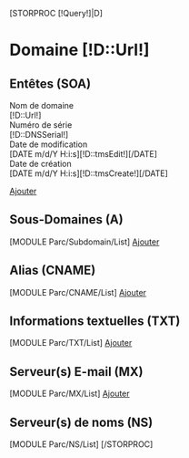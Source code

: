 [STORPROC [!Query!]|D]
<h1>Domaine [!D::Url!]</h1>
<h2 class="sub-header">Entêtes (SOA)</h2>
<form class="form-horizontal">
  <div class="form-group">
    <label class="col-sm-2 control-label">Nom de domaine</label>
    <div class="col-sm-10">
        [!D::Url!]
    </div>
  </div>
  <div class="form-group">
    <label class="col-sm-2 control-label">Numéro de série</label>
    <div class="col-sm-10">
        [!D::DNSSerial!]
    </div>
  </div>
  <div class="form-group">
    <label class="col-sm-2 control-label">Date de modification</label>
    <div class="col-sm-10">
        [DATE m/d/Y H:i:s][!D::tmsEdit!][/DATE]
    </div>
  </div>
  <div class="form-group">
    <label class="col-sm-2 control-label">Date de création</label>
    <div class="col-sm-10">
        [DATE m/d/Y H:i:s][!D::tmsCreate!][/DATE]
    </div>
  </div>
</form>
 <a class="btn btn-success popup pull-right btn-lg" href="/[!Sys::getMenu(Parc/Domain)!]/[!D::Id!]/Subdomain/Form.htm" data-title="Ajout d'un sous-domaine">Ajouter</a>
 <h2 class="sub-header">Sous-Domaines (A)</h2>
[MODULE Parc/Subdomain/List]
 <a class="btn btn-success popup pull-right btn-lg" href="/[!Sys::getMenu(Parc/Domain)!]/[!D::Id!]/CNAME/Form.htm" data-title="Ajout d'un alias">Ajouter</a>
<h2 class="sub-header">Alias (CNAME)</h2>
[MODULE Parc/CNAME/List]
 <a class="btn btn-success popup pull-right btn-lg" href="/[!Sys::getMenu(Parc/Domain)!]/[!D::Id!]/TXT/Form.htm" data-title="Ajout d'un champ txt">Ajouter</a>
<h2 class="sub-header">Informations textuelles (TXT)</h2>
[MODULE Parc/TXT/List]
 <a class="btn btn-success popup pull-right btn-lg" href="/[!Sys::getMenu(Parc/Domain)!]/[!D::Id!]/MX/Form.htm" data-title="Ajout d'un serveur e-mail">Ajouter</a>
<h2 class="sub-header">Serveur(s) E-mail (MX)</h2>
[MODULE Parc/MX/List]
 <a class="btn btn-success popup pull-right btn-lg" href="/[!Sys::getMenu(Parc/Domain)!]/[!D::Id!]/NS/Form.htm" data-title="Ajout d'un serveur de nom">Ajouter</a>
<h2 class="sub-header">Serveur(s) de noms (NS)</h2>
[MODULE Parc/NS/List]
[/STORPROC]